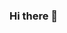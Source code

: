 ### Hi there 👋

<!--
**rachaelhensley/rachaelhensley** is a ✨ _special_ ✨ repository because its `README.md` (this file) appears on your GitHub profile.

Here are some ideas to get you started:

- 🔭 I’m currently working on acquiring many different skills and completing school projects to create a strong GitHub account that can showcase what I have done.
- 🌱 I’m currently learning different tools and concepts relaitng to the Business Analytics world!
- 💬 Ask me about my graduate school journey so far and how my courses are benefiting me for my future careers.
- 📫 How to reach me: rhensley600@gmail.com or https://www.linkedin.com/in/rachael-hensley1/
- 😄 Pronouns: she/her
- ⚡ Fun fact: I am a busy bee and have a difficult time just doing nothing... I get bored!
-->
